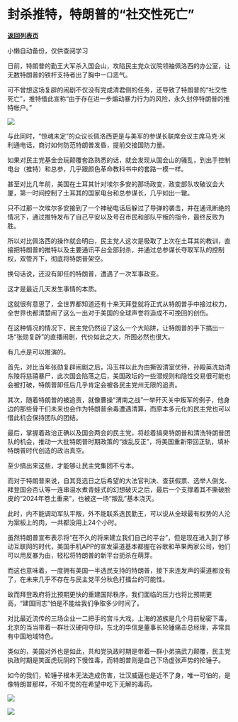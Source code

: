 # 封杀推特，特朗普的“社交性死亡”

[**返回列表页**](/gzh/政事堂2019)

小懒自动备份，仅供查阅学习

日前，特朗普的勤王大军杀入国会山，攻陷民主党众议院领袖佩洛西的办公室，让无数特朗普的铁杆支持者出了胸中一口恶气。

  

可不曾想这场复辟的闹剧不仅没有完成清君侧的任务，还导致了特朗普的“社交性死亡”，推特借此宣称“由于存在进一步煽动暴力行为的风险，永久封停特朗普的推特帐户。”

  

![](https://mmbiz.qpic.cn/mmbiz_png/rxhS23yu8cP98FvtLbm74AMqYf4MDfHK0tPIjZft4kfdiakV4VhyQxR0MiboIlQEFRg9LcuydDM5z5zYI95Zn6Cg/640?wx_fmt=png)

  

与此同时，“惊魂未定”的众议长佩洛西更是与美军的参谋长联席会议主席马克·米利通电话，商讨如何防范特朗普发昏，提前交接国防力量。

  

如果对民主党基金会玩颠覆套路熟悉的话，就会发现从国会山的骚乱，到出手控制电台（推特）和总参，几乎跟颜色革命教科书中的套路一模一样。

  

甚至对比几年前，美国在土耳其针对埃尔多安的那场政变，政变部队攻破议会大厦，第一时间控制了土耳其的国家电台和总参谋长，几乎如出一辙。  

  

只不过那一次埃尔多安接到了一个神秘电话后躲过了导弹的袭击，并在通讯断绝的情况下，通过推特发布了自己平安以及号召市民和部队平叛的指令，最终反败为胜。  

  

所以对比佩洛西的操作就会明白，民主党人这次是吸取了上次在土耳其的教训，直接把特朗普的推特以及主要通讯平台全部封杀，并通过总参谋长夺取军队的控制权，双管齐下，彻底将特朗普架空。  

  

换句话说，还没有卸任的特朗普，遭遇了一次军事政变。  

  

这才是最近几天发生事情的本质。  

  

这就很有意思了，全世界都知道还有十来天拜登就将正式从特朗普手中接过权力，全世界也都清楚闹了这么一出对于美国的全球声誉将造成不可挽回的创伤。

  

在这种情况的情况下，民主党仍然设了这么一个大陷阱，让特朗普的手下搞出一场“张勋复辟”的直播闹剧，代价如此之大，所图必然也很大。  

  

有几点是可以推演的。  

  

首先，对比当年张勋复辟闹剧之后，冯玉祥以此为由撕毁清室优待，孙殿英洗劫清东陵将慈禧暴尸，此次国会陷落之后，美国政坛的一些潜规则和隐性交易很可能也会被打破，特朗普卸任后几乎肯定会被各民主党州无限的追责。

  

其次，随着特朗普的被追责，就像曹操“渭南之战”一举歼灭关中叛军的例子，他身边的那些骨干们未来也会作为特朗普余毒遭遇清算，而原本多元化的民主党也可以借此机会保持团队的团结。  

  

最后，掌握着政治正确以及国会两会的民主党，将趁着搞臭特朗普和清洗特朗普团队的机会，推动一大批特朗普时期政策的“拨乱反正”，将美国重新带回正轨，填补特朗普时代创造的政治真空。  

  

至少搞出来这些，才能够让民主党集团不亏本。  

  

而对于特朗普来说，自其竞选日之后希望的大法官判决、查获假票、选举人倒戈、拜登国会否认等一连串温水煮青蛙式的幻想破灭之后，最后一个支撑着其不撕破脸皮的“2024年卷土重来”，也被这一场“叛乱”基本浇灭。  

  

此时，内不能调动军队平叛，外不能联系选民勤王，可以说从全球最有权势的人沦为案板上的肉，一共都没用上24个小时。  

  

虽然特朗普宣布表示将“在不久的将来建立我们自己的平台”，但是现在进入到了移动互联网的时代，美国手机APP的宣发渠道基本都握在谷歌和苹果两家公司，他们可以用反暴为由，轻松将特朗普的新平台扼杀在萌芽。

  

而这也意味着，一度拥有美国一半选民支持的特朗普，接下来连发声的渠道都没有了，在未来几乎不存在与民主党平分秋色打擂台的可能性。

  

故而拜登政府将比预期更快的重建国际秩序，我们面临的压力也将比预期更高，“建国同志”怕是不能给我们争取多少时间了。

  

对比最近流传的三场企业一二把手的宫斗大戏，上海的游族是几个月前秘密下毒，北京的当当带着一群壮汉硬闯夺印，东北的华信是董事长轮锤痛击总经理，非常具有中国地域特色。

  

类似的，美国对外也是如此，共和党执政时期是带着一群小弟搞武力颠覆，民主党执政时期是笑面虎玩阴的下慢性毒，而特朗普则是自己下场虚张声势的抡锤子。  

  

如今的我们，轮锤子根本无法造成伤害，壮汉威逼也是近不了身，唯一可怕的，是像特朗普那样，不知不觉的在希望中吃下无解的毒药。

  

![](https://mmbiz.qpic.cn/mmbiz_gif/rxhS23yu8cP98FvtLbm74AMqYf4MDfHKVh2bx6IrGiaAoxqS4bRWzf6et35mJ8ia4FFxLxKt1k7NFKBibXQrgIiaLg/640?wx_fmt=gif)

  

![](https://mmbiz.qpic.cn/mmbiz_jpg/rxhS23yu8cPp0iaKAfe0ZsWfgGcY72o9Nror8TicrtnlDsqzY7y4Kum4fM3X0FMEGlbvm9HvZUiaETSnLt4DHNLbQ/640?wx_fmt=jpeg)

